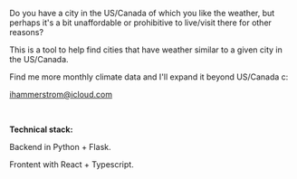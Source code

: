 Do you have a city in the US/Canada of which you like the weather, but perhaps it's a bit unaffordable or prohibitive to live/visit there for other reasons? 

This is a tool to help find cities that have weather similar to a given city in the US/Canada.

Find me more monthly climate data and I'll expand it beyond US/Canada c: 

ihammerstrom@icloud.com

<br/>


**Technical stack:**


Backend in Python + Flask.

Frontent with React + Typescript.
